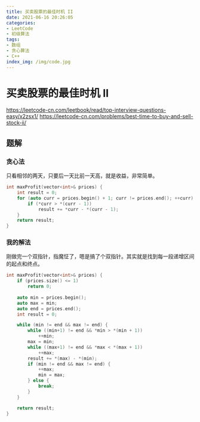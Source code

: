 ```yaml
---
title: 买卖股票的最佳时机 II
date: 2021-06-16 20:26:05
categories:
- LeetCode
- 初级算法
tags:
- 数组
- 贪心算法
- C++
index_img: /img/code.jpg
---
```

# 买卖股票的最佳时机 II
https://leetcode-cn.com/leetbook/read/top-interview-questions-easy/x2zsx1/
https://leetcode-cn.com/problems/best-time-to-buy-and-sell-stock-ii/

## 题解

### 贪心法
只看相邻的两天，只要后一天比前一天高，就是收益，非常简单。
```c++
int maxProfit(vector<int>& prices) {
    int result = 0;
    for (auto curr = prices.begin() + 1; curr != prices.end(); ++curr) {
        if (*curr > *(curr - 1))
            result += *curr - *(curr - 1);
    }
    return result;
}
```
### 我的解法
刚做完一个双指针，指魔怔了，嗯是搞了个双指针。其实就是找到每一段递增区间的起点和终点。
```c++
int maxProfit(vector<int>& prices) {
    if (prices.size() <= 1)
        return 0;
    
    auto min = prices.begin();
    auto max = min;
    auto end = prices.end();
    int result = 0;

    while (min != end && max != end) {
        while ((min+1) != end && *min > *(min + 1))
            ++min;
        max = min;
        while ((max+1) != end && *max < *(max + 1))
            ++max;
        result += *(max) - *(min);
        if (min != end && max != end) {
            ++max;
            min = max;
        } else {
            break;
        }
    }

    return result;
}
```